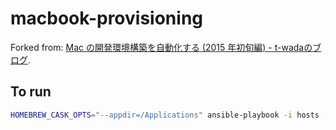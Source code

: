 # macbook-provisioning

Forked from: [Mac の開発環境構築を自動化する (2015 年初旬編) - t-wadaのブログ](http://t-wada.hatenablog.jp/entry/mac-provisioning-by-ansible).

## To run

```sh
HOMEBREW_CASK_OPTS="--appdir=/Applications" ansible-playbook -i hosts -vv localhost.yml
```

